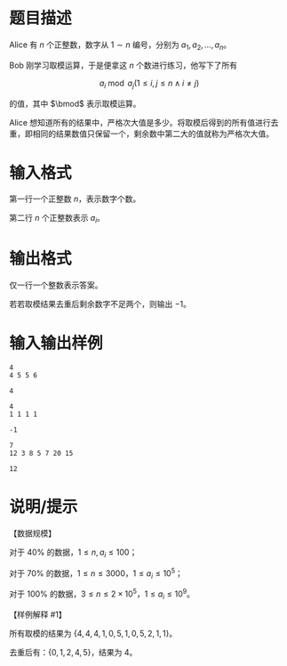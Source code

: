 # 题目描述

Alice 有 $n$ 个正整数，数字从 $1 \sim n$ 编号，分别为 $a_1,a_2, \dots , a_n$。

Bob 刚学习取模运算，于是便拿这 $n$ 个数进行练习，他写下了所有

$$a_i \bmod a_j (1 \leq i,j \leq n \wedge i \neq j)$$

的值，其中 $\bmod$ 表示取模运算。

Alice 想知道所有的结果中，严格次大值是多少。将取模后得到的所有值进行去重，即相同的结果数值只保留一个，剩余数中第二大的值就称为严格次大值。

# 输入格式

第一行一个正整数 $n$，表示数字个数。

第二行 $n$ 个正整数表示 $a_i$。

# 输出格式

仅一行一个整数表示答案。

若若取模结果去重后剩余数字不足两个，则输出 $-1$。

# 输入输出样例

```input1
4
4 5 5 6
```

```output1
4
```

```input2
4
1 1 1 1
```

```output2
-1
```

```input3
7
12 3 8 5 7 20 15
```

```output3
12
```

# 说明/提示

【数据规模】

对于 $40 \%$ 的数据，$1 \leq n,a_i \leq 100$；

对于 $70 \%$ 的数据，$1 \leq n \leq 3000$，$1 \leq a_i \leq {10}^5$；

对于 $100 \%$ 的数据，$3 \leq n \leq 2 \times {10}^5$，$1 \leq a_i \leq {10}^9$。

【样例解释 #1】

所有取模的结果为 $\{4,4,4,1,0,5,1,0,5,2,1,1 \}$。

去重后有：$\{0,1,2,4,5 \}$，结果为 $4$。
